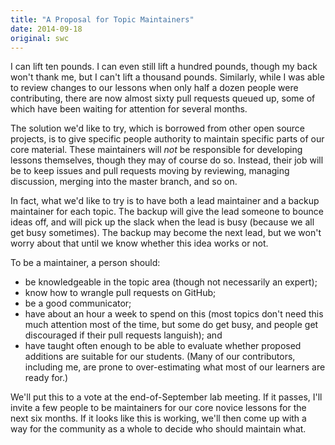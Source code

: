 ```yaml
---
title: "A Proposal for Topic Maintainers"
date: 2014-09-18
original: swc
---
```

<p>
  I can lift ten pounds.
  I can even still lift a hundred pounds, though my back won't thank me,
  but I can't lift a thousand pounds.
  Similarly,
  while I was able to review changes to our lessons when only half a dozen people were contributing,
  there are now almost sixty pull requests queued up,
  some of which have been waiting for attention for several months.
</p>
<p>
  The solution we'd like to try,
  which is borrowed from other open source projects,
  is to give specific people authority to maintain specific parts of our core material.
  These maintainers will <em>not</em> be responsible for developing lessons themselves,
  though they may of course do so.
  Instead,
  their job will be to keep issues and pull requests moving by reviewing,
  managing discussion,
  merging into the master branch,
  and so on.
</p>
<p>
  In fact,
  what we'd like to try is to have both a lead maintainer and a backup maintainer for each topic.
  The backup will give the lead someone to bounce ideas off,
  and will pick up the slack when the lead is busy
  (because we all get busy sometimes).
  The backup may become the next lead,
  but we won't worry about that until we know whether this idea works or not.
</p>
<p>
  To be a maintainer,
  a person should:
</p>
<ul>
  <li>be knowledgeable in the topic area (though not necessarily an expert);</li>
  <li>know how to wrangle pull requests on GitHub;</li>
  <li>be a good communicator;</li>
  <li>
    have about an hour a week to spend on this
    (most topics don't need this much attention most of the time, but some do get busy, and people get discouraged if their pull requests languish);
    and
  </li>
  <li>
    have taught often enough to be able to evaluate whether proposed additions are suitable for our students.
    (Many of our contributors, including me, are prone to over-estimating what most of our learners are ready for.)
  </li>
</ul>
<p>
  We'll put this to a vote at the end-of-September lab meeting.
  If it passes,
  I'll invite a few people to be maintainers for our core novice lessons for the next six months.
  If it looks like this is working,
  we'll then come up with a way for the community as a whole to decide who should maintain what.
</p>
